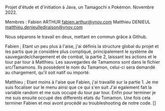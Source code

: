 Projet d'étude et d'initiation à Java, un Tamagochi x Pokémon.
Novembre 2022.

Membres :
Fabien ARTHUR	fabien.arthur@ynov.com
Matthieu DENIEUL matthieu.denieullediraison@ynov.com


Nous séparons le travail en deux, mettant en commun grâce à Github. 

Fabien ;
Etant un peu plus à l'aise, j'ai définis la structure global du projet et les partis que je considère
plus compliqué, principalement le système de sauvegarde/chargement et de combat, la partie 2,
laissant les actions et le tour par tour à Matthieu.
Les sauvegardes de Tamamons sont dans le fichier src/Tamamons. Ils possèdent le nom du Tamamon, celui-ci sera demandé au
chargement, qu'il soit natif ou importé.



Matthieu ; Etant moins à l'aise que Fabien, j'ai travaillé sur la partie 1. Je me suis focaliser sur le menu ainsi que ce qui s'en suit
J'ai egalement fait la variable random et me suis occupé du tour par tour. Enfin pour terminer je me suis ensuite occupé des
differents etats du Tomamon. Une fois cela terminer Fabien et moi avont procédé au troubleshooting de notre code.
[]

